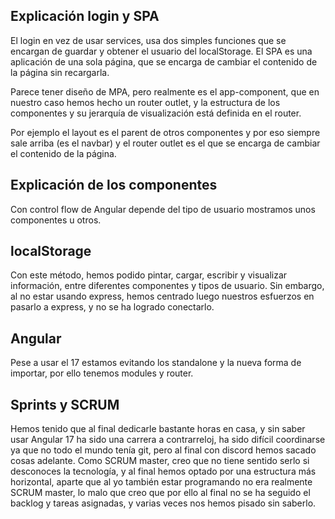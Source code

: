 ## Explicación login y SPA

El login en vez de usar services, usa dos simples funciones que se encargan de guardar y obtener el usuario del localStorage. El SPA es una aplicación de una sola página, que se encarga de cambiar el contenido de la página sin recargarla.

Parece tener diseño de MPA, pero realmente es el app-component, que en nuestro caso hemos hecho un router outlet, y la estructura de los componentes y su jerarquía de visualización está definida en el router.

Por ejemplo el layout es el parent de otros componentes y por eso siempre sale arriba (es el navbar) y el router outlet es el que se encarga de cambiar el contenido de la página.

## Explicación de los componentes
Con control flow de Angular depende del tipo de usuario mostramos unos componentes u otros.


## localStorage
Con este método, hemos podido pintar, cargar, escribir y visualizar información, entre diferentes componentes y tipos de usuario.
Sin embargo, al no estar usando express, hemos centrado luego nuestros esfuerzos en pasarlo a express, y no se ha logrado conectarlo.

## Angular
Pese a usar el 17 estamos evitando los standalone y la nueva forma de importar, por ello tenemos modules y router.

## Sprints y SCRUM
Hemos tenido que al final dedicarle bastante horas en casa, y sin saber usar Angular 17 ha sido una carrera a contrarreloj, ha sido difícil coordinarse ya que no todo el mundo tenía git, pero al final con discord hemos sacado cosas adelante.
Como SCRUM master, creo que no tiene sentido serlo si desconoces la tecnología, y al final hemos optado por una estructura más horizontal, aparte que al yo también estar programando no era realmente SCRUM master, lo malo que creo que por ello al final no se ha seguido el backlog y tareas asignadas, y varias veces nos hemos pisado sin saberlo.